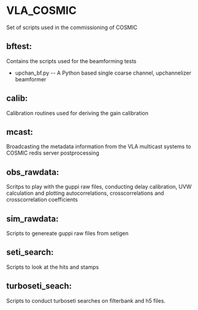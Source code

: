 # VLA_COSMIC
Set of scripts used in the commissioning of COSMIC

## bftest:
  Contains the scripts used for the beamforming tests
  - upchan_bf.py -- A Python based single coarse channel, upchannelizer beamformer
## calib:
  Calibration routines used for deriving the gain calibration
## mcast:
  Broadcasting the metadata information from the VLA multicast systems to COSMIC redis server postprocessing
## obs_rawdata:
  Scritps to play with the guppi raw files, conducting delay calibration, UVW calculation and plotting autocorrelations, crosscorrelations and 
  crosscorrelation coefficients
## sim_rawdata:
  Scripts to genereate guppi raw files from setigen
## seti_search:
  Scripts to look at the hits and stamps
## turboseti_seach:
  Scripts to conduct turboseti searches on filterbank and h5 files.

